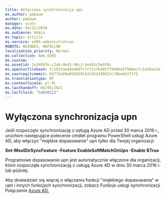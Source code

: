 ```yaml
---
title: Wyłączona synchronizacja upn
ms.author: pebaum
author: pebaum
manager: scotv
ms.date: 04/21/2020
ms.audience: Admin
ms.topic: article
ms.service: o365-administration
ROBOTS: NOINDEX, NOFOLLOW
localization_priority: Normal
ms.collection: Adm_O365
ms.custom: ''
ms.assetid: 2a3489fe-c2a8-4e43-96c2-be4b3c5e978c
ms.openlocfilehash: fc163fae4d348d7c7cf117bd457f999b42f96bec7c1eb9aa1435e346131d06de
ms.sourcegitcommit: b5f7da89a650d2915dc652449623c78be6247175
ms.translationtype: MT
ms.contentlocale: pl-PL
ms.lasthandoff: 08/05/2021
ms.locfileid: "54038122"
---
```

# <a name="upn-sync-disabled"></a>Wyłączona synchronizacja upn

Jeśli rozpoczęto synchronizację z usługą Azure AD przed 30 marca 2016 r., uruchom następujące polecenie cmdlet programu PowerShell usługi Azure AD, aby włączyć "miękkie dopasowanie" upn tylko dla Twojej organizacji:
  
 **Set-MsolDirSyncFeature -Feature EnableSoftMatchOnUpn -Enable $True**
  
Programowe dopasowanie upn jest automatycznie włączone dla organizacji, które rozpoczęła synchronizację z usługą Azure AD w dniu 30 marca 2016 r. lub później.
  
Aby dowiedzieć się więcej o włączaniu funkcji "miękkiego dopasowania" w upn i innych funkcjach synchronizacji, zobacz Funkcje usługi synchronizacji Połączenie [Azure AD.](https://docs.microsoft.com/azure/active-directory/connect/active-directory-aadconnectsyncservice-features)
  

